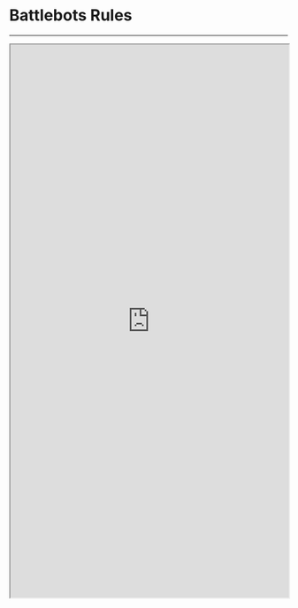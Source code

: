 # Battlebots Rules
---

<iframe src="https://docs.google.com/document/d/e/2PACX-1vQ2L_5QUSjJTIe6C42tu8rSceLB5yi97817_SxOZSaxuv70uMQ4PHGMWlTB_6_X0T7tu7p3j909kMcJ/pub?embedded=true" width="100%" height="1000"></iframe>
